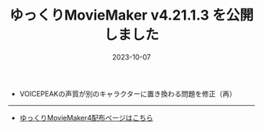 ﻿---
title: ゆっくりMovieMaker v4.21.1.3 を公開しました
date: 2023-10-07
tags: [YMM4,お知らせ]
---
- VOICEPEAKの声質が別のキャラクターに置き換わる問題を修正（再）

---

- [ゆっくりMovieMaker4配布ページはこちら](../index.md)